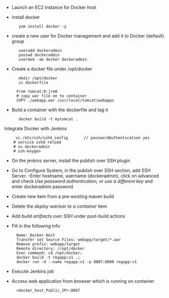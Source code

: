 - Launch an EC2 instance for Docker host
- install docker
    
         yum install docker -y

- create a new user for Docker management and add it to Docker (default) group

         useradd dockeradmin
         passwd dockeradmin
         usermod -aG docker dockeradmin


- Create a docker file under /opt/docker

        
         mkdir /opt/docker
         vi dockerfile
        
        From tomcat:8-jre8 
        # copy war file on to container 
        COPY ./webapp.war /usr/local/tomcat/webapps


        

- Build a container with the dockerfile and tag it
        
         docker build -t mytomcat .

Integrate Docker with Jenkins 


        
         vi /etc/ssh/sshd_config       // passwordAuthentication yes
        # service sshd reload
        # su dockeradmin
        # ssh-keygen


- On the jenkins server, install the publish over SSH plugin
- Go to Configure System, in the publish over SSH section, add SSH Server.
-Enter hostname, username (dockeradmin), click on advanced and check *Use password authentication, or use a different key* and enter dockeradmin password

- Create new item from a pre-existing maven build
- Delete the *deploy war/ear to a container* item
- Add *build artifiacts over SSH* under post-build actions
- Fill in the following info 
        
        Name: Docker Host
        Transfer set Source Files: webapp/target/*.war
        Remove prefix: webapp/target
        Remote directory: //opt/docker
        Exec command: cd /opt/docker;
        docker build -t regapp:v1 .;
        docker run -d --name regapp:v1 -p 8087:8080 regapp:v1

- Execute Jenkins job

- Access web application from browser which is running on container

        <docker_host_Public_IP>:8087